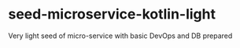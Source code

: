 # seed-microservice-kotlin-light

Very light seed of micro-service with basic DevOps and DB prepared
